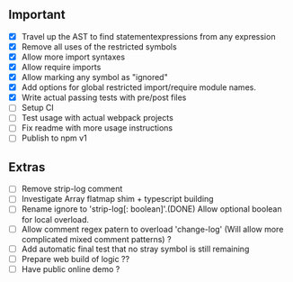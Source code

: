 Important
-----------

- [X] Travel up the AST to find statementexpressions from any expression
- [X] Remove all uses of the restricted symbols
- [X] Allow more import syntaxes
- [X] Allow require imports 
- [X] Allow marking any symbol as "ignored"
- [X] Add options for global restricted import/require module names.
- [X] Write actual passing tests with pre/post files
- [ ] Setup CI
- [ ] Test usage with actual webpack projects
- [ ] Fix readme with more usage instructions
- [ ] Publish to npm v1

Extras
---------

- [ ] Remove strip-log comment
- [ ] Investigate Array flatmap shim + typescript building 
- [ ] Rename ignore to 'strip-log[: boolean]'.(DONE) Allow optional boolean for local overload.
- [ ] Allow comment regex patern to overload 'change-log' (Will allow more complicated mixed comment patterns) ?
- [ ] Add automatic final test that no stray symbol is still remaining
- [ ] Prepare web build of logic ??
- [ ] Have public online demo ?